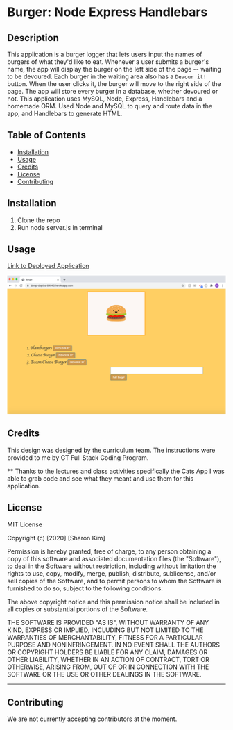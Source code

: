 # Burger: Node Express Handlebars

## Description

This application is a burger logger that lets users input the names of burgers of what they'd like to eat. Whenever a user submits a burger's name, the app will display the burger on the left side of the page -- waiting to be devoured. Each burger in the waiting area also has a `Devour it!` button. When the user clicks it, the burger will move to the right side of the page. The app will store every burger in a database, whether devoured or not. This application uses MySQL, Node, Express, Handlebars and a homemade ORM. Used Node and MySQL to query and route data in the app, and Handlebars to generate HTML.

## Table of Contents
* [Installation](#installation)
* [Usage](#usage)
* [Credits](#credits)
* [License](#license)
* [Contributing](#contributing)


## Installation
1. Clone the repo
2. Run node server.js in terminal 

## Usage
[Link to Deployed Application](https://damp-depths-84040.herokuapp.com/)

![weather info](./public/assets/img/burger-screenshot.png)



## Credits
This design was designed by the curriculum team. The instructions were provided to me by GT Full Stack Coding Program.

** Thanks to the lectures and class activities specifically the Cats App I was able to grab code and see what they meant and use them for this application.

## License
MIT License

Copyright (c) [2020] [Sharon Kim]

Permission is hereby granted, free of charge, to any person obtaining a copy
of this software and associated documentation files (the "Software"), to deal
in the Software without restriction, including without limitation the rights
to use, copy, modify, merge, publish, distribute, sublicense, and/or sell
copies of the Software, and to permit persons to whom the Software is
furnished to do so, subject to the following conditions:

The above copyright notice and this permission notice shall be included in all
copies or substantial portions of the Software.

THE SOFTWARE IS PROVIDED "AS IS", WITHOUT WARRANTY OF ANY KIND, EXPRESS OR
IMPLIED, INCLUDING BUT NOT LIMITED TO THE WARRANTIES OF MERCHANTABILITY,
FITNESS FOR A PARTICULAR PURPOSE AND NONINFRINGEMENT. IN NO EVENT SHALL THE
AUTHORS OR COPYRIGHT HOLDERS BE LIABLE FOR ANY CLAIM, DAMAGES OR OTHER
LIABILITY, WHETHER IN AN ACTION OF CONTRACT, TORT OR OTHERWISE, ARISING FROM,
OUT OF OR IN CONNECTION WITH THE SOFTWARE OR THE USE OR OTHER DEALINGS IN THE
SOFTWARE.

---

## Contributing

We are not currently accepting contributors at the moment.
